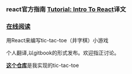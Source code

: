 ### react官方指南 [Tutorial: Intro To React](https://facebook.github.io/react/tutorial/tutorial.html)译文
### [在线阅读](https://beijiyang.github.io/react-tutorial-translation/)
用React来编写tic-tac-toe（井字棋）小游戏

个人翻译,以gitbook的形式发布。欢迎指正讨论。

[**这个仓库**](https://github.com/BeijiYang/tic-tac-toe)是我实现的tic-tac-toe